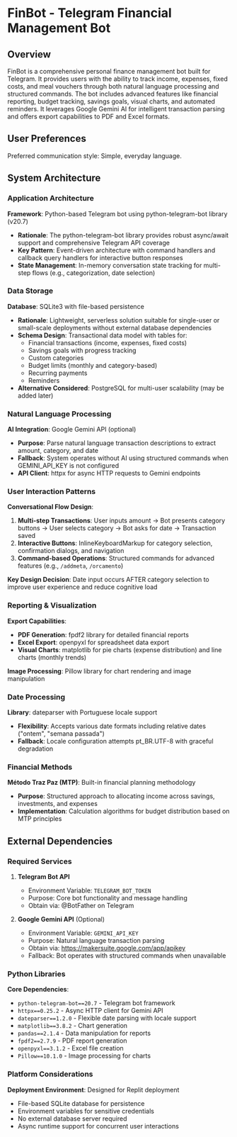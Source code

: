 # FinBot - Telegram Financial Management Bot

## Overview

FinBot is a comprehensive personal finance management bot built for Telegram. It provides users with the ability to track income, expenses, fixed costs, and meal vouchers through both natural language processing and structured commands. The bot includes advanced features like financial reporting, budget tracking, savings goals, visual charts, and automated reminders. It leverages Google Gemini AI for intelligent transaction parsing and offers export capabilities to PDF and Excel formats.

## User Preferences

Preferred communication style: Simple, everyday language.

## System Architecture

### Application Architecture

**Framework**: Python-based Telegram bot using python-telegram-bot library (v20.7)
- **Rationale**: The python-telegram-bot library provides robust async/await support and comprehensive Telegram API coverage
- **Key Pattern**: Event-driven architecture with command handlers and callback query handlers for interactive button responses
- **State Management**: In-memory conversation state tracking for multi-step flows (e.g., categorization, date selection)

### Data Storage

**Database**: SQLite3 with file-based persistence
- **Rationale**: Lightweight, serverless solution suitable for single-user or small-scale deployments without external database dependencies
- **Schema Design**: Transactional data model with tables for:
  - Financial transactions (income, expenses, fixed costs)
  - Savings goals with progress tracking
  - Custom categories
  - Budget limits (monthly and category-based)
  - Recurring payments
  - Reminders
- **Alternative Considered**: PostgreSQL for multi-user scalability (may be added later)

### Natural Language Processing

**AI Integration**: Google Gemini API (optional)
- **Purpose**: Parse natural language transaction descriptions to extract amount, category, and date
- **Fallback**: System operates without AI using structured commands when GEMINI_API_KEY is not configured
- **API Client**: httpx for async HTTP requests to Gemini endpoints

### User Interaction Patterns

**Conversational Flow Design**:
1. **Multi-step Transactions**: User inputs amount → Bot presents category buttons → User selects category → Bot asks for date → Transaction saved
2. **Interactive Buttons**: InlineKeyboardMarkup for category selection, confirmation dialogs, and navigation
3. **Command-based Operations**: Structured commands for advanced features (e.g., `/addmeta`, `/orcamento`)

**Key Design Decision**: Date input occurs AFTER category selection to improve user experience and reduce cognitive load

### Reporting & Visualization

**Export Capabilities**:
- **PDF Generation**: fpdf2 library for detailed financial reports
- **Excel Export**: openpyxl for spreadsheet data export
- **Visual Charts**: matplotlib for pie charts (expense distribution) and line charts (monthly trends)

**Image Processing**: Pillow library for chart rendering and image manipulation

### Date Processing

**Library**: dateparser with Portuguese locale support
- **Flexibility**: Accepts various date formats including relative dates ("ontem", "semana passada")
- **Fallback**: Locale configuration attempts pt_BR.UTF-8 with graceful degradation

### Financial Methods

**Método Traz Paz (MTP)**: Built-in financial planning methodology
- **Purpose**: Structured approach to allocating income across savings, investments, and expenses
- **Implementation**: Calculation algorithms for budget distribution based on MTP principles

## External Dependencies

### Required Services

1. **Telegram Bot API**
   - Environment Variable: `TELEGRAM_BOT_TOKEN`
   - Purpose: Core bot functionality and message handling
   - Obtain via: @BotFather on Telegram

2. **Google Gemini API** (Optional)
   - Environment Variable: `GEMINI_API_KEY`
   - Purpose: Natural language transaction parsing
   - Obtain via: https://makersuite.google.com/app/apikey
   - Fallback: Bot operates with structured commands when unavailable

### Python Libraries

**Core Dependencies**:
- `python-telegram-bot==20.7` - Telegram bot framework
- `httpx==0.25.2` - Async HTTP client for Gemini API
- `dateparser==1.2.0` - Flexible date parsing with locale support
- `matplotlib==3.8.2` - Chart generation
- `pandas==2.1.4` - Data manipulation for reports
- `fpdf2==2.7.9` - PDF report generation
- `openpyxl==3.1.2` - Excel file creation
- `Pillow==10.1.0` - Image processing for charts

### Platform Considerations

**Deployment Environment**: Designed for Replit deployment
- File-based SQLite database for persistence
- Environment variables for sensitive credentials
- No external database server required
- Async runtime support for concurrent user interactions